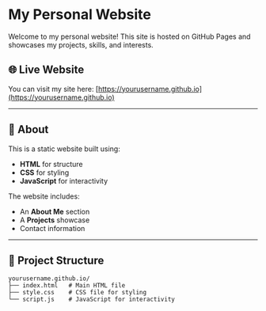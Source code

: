 # My Personal Website

Welcome to my personal website! This site is hosted on GitHub Pages and showcases my projects, skills, and interests.

## 🌐 Live Website
You can visit my site here: [https://yourusername.github.io](https://yourusername.github.io)

---

## 📖 About
This is a static website built using:
- **HTML** for structure
- **CSS** for styling
- **JavaScript** for interactivity

The website includes:
- An **About Me** section
- A **Projects** showcase
- Contact information

---

## 📁 Project Structure
```plaintext
yourusername.github.io/
├── index.html   # Main HTML file
├── style.css    # CSS file for styling
└── script.js    # JavaScript for interactivity
